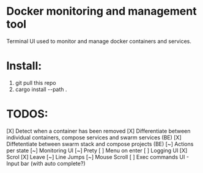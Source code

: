# Docker monitoring and management tool

Terminal UI used to monitor and manage docker containers and services.

# Install:

1. git pull this repo
2. cargo install --path .

# TODOS:
[X] Detect when a container has been removed
[X] Differentiate between individual containers, compose services and swarm services (BE)
[X] Diffetentiate between swarm stack and compose projects (BE)
[~] Actions per state
[~] Monitoring UI
    [~] Prety
    [ ] Menu on enter
[ ] Logging UI
    [X] Scrol
    [X] Leave
    [~] Line Jumps
    [~] Mouse Scroll
[ ] Exec commands UI
    - Input bar (with auto complete?)
